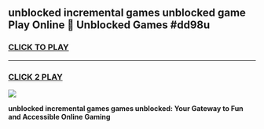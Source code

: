 
## unblocked incremental games unblocked game Play Online 👋 Unblocked Games #dd98u
<h3>
<a href="https://premium.freeplayer.one?title=unblocked_incremental_games&ref=21F">CLICK TO PLAY</a></h3>
<hr>

<h3>
<a href="https://premium.freeplayer.one?title=unblocked_incremental_games&ref=21F">CLICK 2 PLAY</a>
  
</h3>

<a href="https://premium.freeplayer.one?title=unblocked_incremental_games&ref=21F/"><img src="https://clearcache.store/games.png"></a>


**unblocked incremental games games unblocked: Your Gateway to Fun and Accessible Online Gaming**
